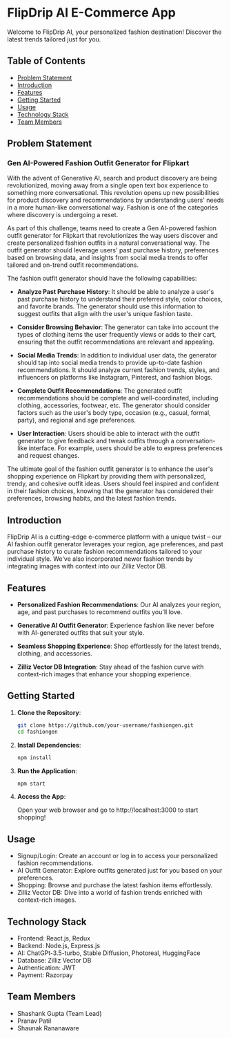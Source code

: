 # FlipDrip AI E-Commerce App

Welcome to FlipDrip AI, your personalized fashion destination! Discover the latest trends tailored just for you.

## Table of Contents

- [Problem Statement](#problem-statement)
- [Introduction](#introduction)
- [Features](#features)
- [Getting Started](#getting-started)
- [Usage](#usage)
- [Technology Stack](#technology-stack)
- [Team Members](#team-members)

## Problem Statement

### Gen AI-Powered Fashion Outfit Generator for Flipkart

With the advent of Generative AI, search and product discovery are being revolutionized, moving away from a single open text box experience to something more conversational. This revolution opens up new possibilities for product discovery and recommendations by understanding users' needs in a more human-like conversational way. Fashion is one of the categories where discovery is undergoing a reset.

As part of this challenge, teams need to create a Gen AI-powered fashion outfit generator for Flipkart that revolutionizes the way users discover and create personalized fashion outfits in a natural conversational way. The outfit generator should leverage users' past purchase history, preferences based on browsing data, and insights from social media trends to offer tailored and on-trend outfit recommendations.

The fashion outfit generator should have the following capabilities:

- **Analyze Past Purchase History**: It should be able to analyze a user's past purchase history to understand their preferred style, color choices, and favorite brands. The generator should use this information to suggest outfits that align with the user's unique fashion taste.

- **Consider Browsing Behavior**: The generator can take into account the types of clothing items the user frequently views or adds to their cart, ensuring that the outfit recommendations are relevant and appealing.

- **Social Media Trends**: In addition to individual user data, the generator should tap into social media trends to provide up-to-date fashion recommendations. It should analyze current fashion trends, styles, and influencers on platforms like Instagram, Pinterest, and fashion blogs.

- **Complete Outfit Recommendations**: The generated outfit recommendations should be complete and well-coordinated, including clothing, accessories, footwear, etc. The generator should consider factors such as the user's body type, occasion (e.g., casual, formal, party), and regional and age preferences.

- **User Interaction**: Users should be able to interact with the outfit generator to give feedback and tweak outfits through a conversation-like interface. For example, users should be able to express preferences and request changes.

The ultimate goal of the fashion outfit generator is to enhance the user's shopping experience on Flipkart by providing them with personalized, trendy, and cohesive outfit ideas. Users should feel inspired and confident in their fashion choices, knowing that the generator has considered their preferences, browsing habits, and the latest fashion trends.

## Introduction

FlipDrip AI is a cutting-edge e-commerce platform with a unique twist – our AI fashion outfit generator leverages your region, age preferences, and past purchase history to curate fashion recommendations tailored to your individual style. We've also incorporated newer fashion trends by integrating images with context into our Zilliz Vector DB.

## Features

- **Personalized Fashion Recommendations**: Our AI analyzes your region, age, and past purchases to recommend outfits you'll love.

- **Generative AI Outfit Generator**: Experience fashion like never before with AI-generated outfits that suit your style.

- **Seamless Shopping Experience**: Shop effortlessly for the latest trends, clothing, and accessories.

- **Zilliz Vector DB Integration**: Stay ahead of the fashion curve with context-rich images that enhance your shopping experience.

## Getting Started

1. **Clone the Repository**:

   ```bash
   git clone https://github.com/your-username/fashiongen.git
   cd fashiongen
2. **Install Dependencies**:

    ```bash
    npm install

3. **Run the Application**:

    ```bash
    npm start

 4. **Access the App**:

    Open your web browser and go to http://localhost:3000 to start shopping!

## Usage
- Signup/Login: Create an account or log in to access your personalized fashion recommendations.
- AI Outfit Generator: Explore outfits generated just for you based on your preferences.
- Shopping: Browse and purchase the latest fashion items effortlessly.
- Zilliz Vector DB: Dive into a world of fashion trends enriched with context-rich images.

## Technology Stack
- Frontend: React.js, Redux
- Backend: Node.js, Express.js
- AI: ChatGPt-3.5-turbo, Stable Diffusion, Photoreal, HuggingFace
- Database: Zilliz Vector DB
- Authentication: JWT
- Payment: Razorpay
## Team Members
- Shashank Gupta (Team Lead)
- Pranav Patil
- Shaunak Rananaware
